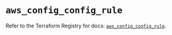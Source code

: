 # `aws_config_config_rule`

Refer to the Terraform Registry for docs: [`aws_config_config_rule`](https://registry.terraform.io/providers/hashicorp/aws/5.57.0/docs/resources/config_config_rule).
